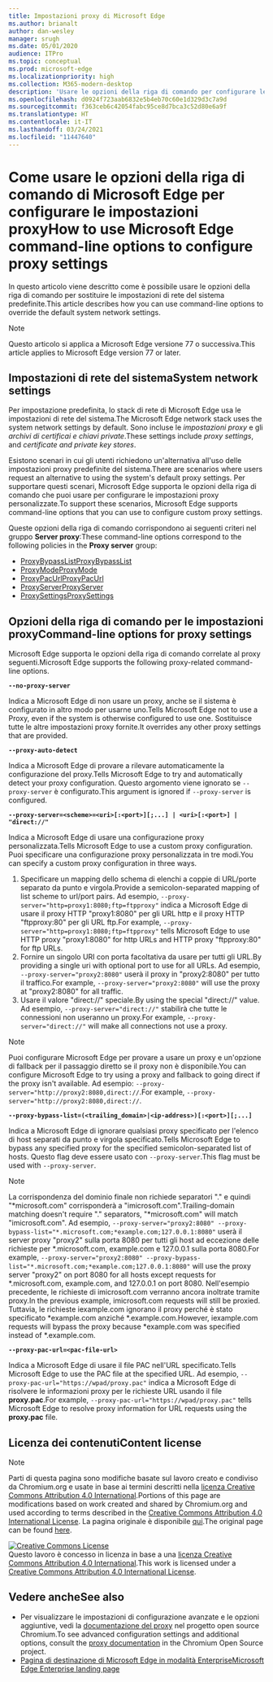 ```yaml
---
title: Impostazioni proxy di Microsoft Edge
ms.author: brianalt
author: dan-wesley
manager: srugh
ms.date: 05/01/2020
audience: ITPro
ms.topic: conceptual
ms.prod: microsoft-edge
ms.localizationpriority: high
ms.collection: M365-modern-desktop
description: 'Usare le opzioni della riga di comando per configurare le impostazioni proxy '
ms.openlocfilehash: d0924f723aab6832e5b4eb70c60e1d329d3c7a9d
ms.sourcegitcommit: f363ceb6c42054fabc95ce8d7bca3c52d80e6a9f
ms.translationtype: HT
ms.contentlocale: it-IT
ms.lasthandoff: 03/24/2021
ms.locfileid: "11447640"
---
```

# <a name="how-to-use-microsoft-edge-command-line-options-to-configure-proxy-settings"></a><span data-ttu-id="e44a6-103">Come usare le opzioni della riga di comando di Microsoft Edge per configurare le impostazioni proxy</span><span class="sxs-lookup"><span data-stu-id="e44a6-103">How to use Microsoft Edge command-line options to configure proxy settings</span></span>

<span data-ttu-id="e44a6-104">In questo articolo viene descritto come è possibile usare le opzioni della riga di comando per sostituire le impostazioni di rete del sistema predefinite.</span><span class="sxs-lookup"><span data-stu-id="e44a6-104">This article describes how you can use command-line options to override the default system network settings.</span></span>

>[!NOTE]
><span data-ttu-id="e44a6-105">Questo articolo si applica a Microsoft Edge versione 77 o successiva.</span><span class="sxs-lookup"><span data-stu-id="e44a6-105">This article applies to Microsoft Edge version 77 or later.</span></span>

## <a name="system-network-settings"></a><span data-ttu-id="e44a6-106">Impostazioni di rete del sistema</span><span class="sxs-lookup"><span data-stu-id="e44a6-106">System network settings</span></span>

<span data-ttu-id="e44a6-107">Per impostazione predefinita, lo stack di rete di Microsoft Edge usa le impostazioni di rete del sistema.</span><span class="sxs-lookup"><span data-stu-id="e44a6-107">The Microsoft Edge network stack uses the system network settings by default.</span></span> <span data-ttu-id="e44a6-108">Sono incluse le *impostazioni proxy* e gli *archivi di certificai e chiavi private*.</span><span class="sxs-lookup"><span data-stu-id="e44a6-108">These settings include *proxy settings*, and *certificate and private key stores*.</span></span>

<span data-ttu-id="e44a6-109">Esistono scenari in cui gli utenti richiedono un'alternativa all'uso delle impostazioni proxy predefinite del sistema.</span><span class="sxs-lookup"><span data-stu-id="e44a6-109">There are scenarios where users request an alternative to using the system's default proxy settings.</span></span> <span data-ttu-id="e44a6-110">Per supportare questi scenari, Microsoft Edge supporta le opzioni della riga di comando che puoi usare per configurare le impostazioni proxy personalizzate.</span><span class="sxs-lookup"><span data-stu-id="e44a6-110">To support these scenarios, Microsoft Edge supports command-line options that you can use to configure custom proxy settings.</span></span>

<span data-ttu-id="e44a6-111">Queste opzioni della riga di comando corrispondono ai seguenti criteri nel gruppo **Server proxy**:</span><span class="sxs-lookup"><span data-stu-id="e44a6-111">These command-line options correspond to the following policies in the **Proxy server** group:</span></span>

- [<span data-ttu-id="e44a6-112">ProxyBypassList</span><span class="sxs-lookup"><span data-stu-id="e44a6-112">ProxyBypassList</span></span>](./microsoft-edge-policies.md#proxybypasslist)
- [<span data-ttu-id="e44a6-113">ProxyMode</span><span class="sxs-lookup"><span data-stu-id="e44a6-113">ProxyMode</span></span>](./microsoft-edge-policies.md#proxymode)
- [<span data-ttu-id="e44a6-114">ProxyPacUrl</span><span class="sxs-lookup"><span data-stu-id="e44a6-114">ProxyPacUrl</span></span>](./microsoft-edge-policies.md#proxypacurl)
- [<span data-ttu-id="e44a6-115">ProxyServer</span><span class="sxs-lookup"><span data-stu-id="e44a6-115">ProxyServer</span></span>](./microsoft-edge-policies.md#proxyserver)
- [<span data-ttu-id="e44a6-116">ProxySettings</span><span class="sxs-lookup"><span data-stu-id="e44a6-116">ProxySettings</span></span>](./microsoft-edge-policies.md#proxysettings)

## <a name="command-line-options-for-proxy-settings"></a><span data-ttu-id="e44a6-117">Opzioni della riga di comando per le impostazioni proxy</span><span class="sxs-lookup"><span data-stu-id="e44a6-117">Command-line options for proxy settings</span></span>

<span data-ttu-id="e44a6-118">Microsoft Edge supporta le opzioni della riga di comando correlate al proxy seguenti.</span><span class="sxs-lookup"><span data-stu-id="e44a6-118">Microsoft Edge supports the following proxy-related command-line options.</span></span>

 **`--no-proxy-server`**
 
<span data-ttu-id="e44a6-119">Indica a Microsoft Edge di non usare un proxy, anche se il sistema è configurato in altro modo per usarne uno.</span><span class="sxs-lookup"><span data-stu-id="e44a6-119">Tells Microsoft Edge not to use a Proxy, even if the system is otherwise configured to use one.</span></span> <span data-ttu-id="e44a6-120">Sostituisce tutte le altre impostazioni proxy fornite.</span><span class="sxs-lookup"><span data-stu-id="e44a6-120">It overrides any other proxy settings that are provided.</span></span>

**`--proxy-auto-detect`**

<span data-ttu-id="e44a6-121">Indica a Microsoft Edge di provare a rilevare automaticamente la configurazione del proxy.</span><span class="sxs-lookup"><span data-stu-id="e44a6-121">Tells Microsoft Edge to try and automatically detect your proxy configuration.</span></span> <span data-ttu-id="e44a6-122">Questo argomento viene ignorato se `--proxy-server` è configurato.</span><span class="sxs-lookup"><span data-stu-id="e44a6-122">This argument is ignored if `--proxy-server` is configured.</span></span>

**`--proxy-server=<scheme>=<uri>[:<port>][;...] | <uri>[:<port>] | "direct://"`**

<span data-ttu-id="e44a6-123">Indica a Microsoft Edge di usare una configurazione proxy personalizzata.</span><span class="sxs-lookup"><span data-stu-id="e44a6-123">Tells Microsoft Edge to use a custom proxy configuration.</span></span> <span data-ttu-id="e44a6-124">Puoi specificare una configurazione proxy personalizzata in tre modi.</span><span class="sxs-lookup"><span data-stu-id="e44a6-124">You can specify a custom proxy configuration in three ways.</span></span>

1. <span data-ttu-id="e44a6-125">Specificare un mapping dello schema di elenchi a coppie di URL/porte separato da punto e virgola.</span><span class="sxs-lookup"><span data-stu-id="e44a6-125">Provide a semicolon-separated mapping of list scheme to url/port pairs.</span></span> <span data-ttu-id="e44a6-126">Ad esempio, `--proxy-server="http=proxy1:8080;ftp=ftpproxy"` indica a Microsoft Edge di usare il proxy HTTP "proxy1:8080" per gli URL http e il proxy HTTP "ftpproxy:80" per gli URL ftp.</span><span class="sxs-lookup"><span data-stu-id="e44a6-126">For example, `--proxy-server="http=proxy1:8080;ftp=ftpproxy"` tells Microsoft Edge to use HTTP proxy "proxy1:8080" for http URLs and HTTP proxy "ftpproxy:80" for ftp URLs.</span></span>
2. <span data-ttu-id="e44a6-127">Fornire un singolo URI con porta facoltativa da usare per tutti gli URL.</span><span class="sxs-lookup"><span data-stu-id="e44a6-127">By providing a single uri with optional port to use for all URLs.</span></span> <span data-ttu-id="e44a6-128">Ad esempio, `--proxy-server="proxy2:8080"` userà il proxy in "proxy2:8080" per tutto il traffico.</span><span class="sxs-lookup"><span data-stu-id="e44a6-128">For example, `--proxy-server="proxy2:8080"` will use the proxy at "proxy2:8080" for all traffic.</span></span>
3. <span data-ttu-id="e44a6-129">Usare il valore "direct://" speciale.</span><span class="sxs-lookup"><span data-stu-id="e44a6-129">By using the special "direct://" value.</span></span> <span data-ttu-id="e44a6-130">Ad esempio, `--proxy-server="direct://"` stabilirà che tutte le connessioni non useranno un proxy.</span><span class="sxs-lookup"><span data-stu-id="e44a6-130">For example, `--proxy-server="direct://"` will make all connections not use a proxy.</span></span> 

>[!NOTE]
><span data-ttu-id="e44a6-131">Puoi configurare Microsoft Edge per provare a usare un proxy e un'opzione di fallback per il passaggio diretto se il proxy non è disponibile.</span><span class="sxs-lookup"><span data-stu-id="e44a6-131">You can configure Microsoft Edge to try using a proxy and fallback to going direct if the proxy isn't available.</span></span> <span data-ttu-id="e44a6-132">Ad esempio: `--proxy-server="http://proxy2:8080,direct://`.</span><span class="sxs-lookup"><span data-stu-id="e44a6-132">For example, `--proxy-server="http://proxy2:8080,direct://`.</span></span>

**`--proxy-bypass-list=(<trailing_domain>|<ip-address>)[:<port>][;...]`**

<span data-ttu-id="e44a6-133">Indica a Microsoft Edge di ignorare qualsiasi proxy specificato per l'elenco di host separati da punto e virgola specificato.</span><span class="sxs-lookup"><span data-stu-id="e44a6-133">Tells Microsoft Edge to bypass any specified proxy for the specified semicolon-separated list of hosts.</span></span> <span data-ttu-id="e44a6-134">Questo flag deve essere usato con `--proxy-server`.</span><span class="sxs-lookup"><span data-stu-id="e44a6-134">This flag must be used with `--proxy-server`.</span></span>

>[!NOTE]
><span data-ttu-id="e44a6-135">La corrispondenza del dominio finale non richiede separatori "." e quindi "\*microsoft.com" corrisponderà a "imicrosoft.com".</span><span class="sxs-lookup"><span data-stu-id="e44a6-135">Trailing-domain matching doesn't require "." separators, "\*microsoft.com" will match "imicrosoft.com".</span></span> <span data-ttu-id="e44a6-136">Ad esempio, `--proxy-server="proxy2:8080" --proxy-bypass-list="*.microsoft.com;*example.com;127.0.0.1:8080"` userà il server proxy "proxy2" sulla porta 8080 per tutti gli host ad eccezione delle richieste per \*.microsoft.com, example.com e 127.0.0.1 sulla porta 8080.</span><span class="sxs-lookup"><span data-stu-id="e44a6-136">For example, `--proxy-server="proxy2:8080" --proxy-bypass-list="*.microsoft.com;*example.com;127.0.0.1:8080"` will use the proxy server "proxy2" on port 8080 for all hosts except requests for \*.microsoft.com, example.com, and 127.0.0.1 on port 8080.</span></span> <span data-ttu-id="e44a6-137">Nell'esempio precedente, le richieste di imicrosoft.com verranno ancora inoltrate tramite proxy.</span><span class="sxs-lookup"><span data-stu-id="e44a6-137">In the previous example, imicrosoft.com requests will still be proxied.</span></span> <span data-ttu-id="e44a6-138">Tuttavia, le richieste iexample.com ignorano il proxy perché è stato specificato \*example.com anziché \*.example.com.</span><span class="sxs-lookup"><span data-stu-id="e44a6-138">However, iexample.com requests will bypass the proxy because \*example.com was specified instead of \*.example.com.</span></span>

**`--proxy-pac-url=<pac-file-url>`**

<span data-ttu-id="e44a6-139">Indica a Microsoft Edge di usare il file PAC nell'URL specificato.</span><span class="sxs-lookup"><span data-stu-id="e44a6-139">Tells Microsoft Edge to use the PAC file at the specified URL.</span></span> <span data-ttu-id="e44a6-140">Ad esempio, `--proxy-pac-url="https://wpad/proxy.pac"` indica a Microsoft Edge di risolvere le informazioni proxy per le richieste URL usando il file **proxy.pac**.</span><span class="sxs-lookup"><span data-stu-id="e44a6-140">For example, `--proxy-pac-url="https://wpad/proxy.pac"` tells Microsoft Edge to resolve proxy information for URL requests using the **proxy.pac** file.</span></span>

## <a name="content-license"></a><span data-ttu-id="e44a6-141">Licenza dei contenuti</span><span class="sxs-lookup"><span data-stu-id="e44a6-141">Content license</span></span>

> [!NOTE]
> <span data-ttu-id="e44a6-142">Parti di questa pagina sono modifiche basate sul lavoro creato e condiviso da Chromium.org e usate in base ai termini descritti nella [licenza Creative Commons Attribution 4.0 International](http://creativecommons.org/licenses/by/4.0/).</span><span class="sxs-lookup"><span data-stu-id="e44a6-142">Portions of this page are modifications based on work created and shared by Chromium.org and used according to terms described in the [Creative Commons Attribution 4.0 International License](http://creativecommons.org/licenses/by/4.0/).</span></span> <span data-ttu-id="e44a6-143">La pagina originale è disponibile [qui](https://www.chromium.org/developers/design-documents/network-settings#TOC-Command-line-options-for-proxy-sett).</span><span class="sxs-lookup"><span data-stu-id="e44a6-143">The original page can be found [here](https://www.chromium.org/developers/design-documents/network-settings#TOC-Command-line-options-for-proxy-sett).</span></span>
  
<a rel="license" href="http://creativecommons.org/licenses/by/4.0/"><img alt="Creative Commons License" style="border-width:0" src="https://i.creativecommons.org/l/by/4.0/88x31.png" /></a><br /><span data-ttu-id="e44a6-144">Questo lavoro è concesso in licenza in base a una <a rel="license" href="http://creativecommons.org/licenses/by/4.0/">licenza Creative Commons Attribution 4.0 International</a>.</span><span class="sxs-lookup"><span data-stu-id="e44a6-144">This work is licensed under a <a rel="license" href="http://creativecommons.org/licenses/by/4.0/">Creative Commons Attribution 4.0 International License</a>.</span></span>

## <a name="see-also"></a><span data-ttu-id="e44a6-145">Vedere anche</span><span class="sxs-lookup"><span data-stu-id="e44a6-145">See also</span></span>

- <span data-ttu-id="e44a6-146">Per visualizzare le impostazioni di configurazione avanzate e le opzioni aggiuntive, vedi la [documentazione del proxy](https://chromium.googlesource.com/chromium/src/+/HEAD/net/docs/proxy.md) nel progetto open source Chromium.</span><span class="sxs-lookup"><span data-stu-id="e44a6-146">To see advanced configuration settings and additional options, consult the [proxy documentation](https://chromium.googlesource.com/chromium/src/+/HEAD/net/docs/proxy.md) in the Chromium Open Source project.</span></span>
- [<span data-ttu-id="e44a6-147">Pagina di destinazione di Microsoft Edge in modalità Enterprise</span><span class="sxs-lookup"><span data-stu-id="e44a6-147">Microsoft Edge Enterprise landing page</span></span>](https://aka.ms/EdgeEnterprise)